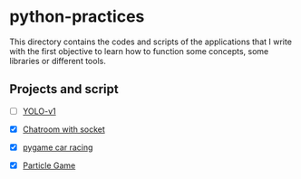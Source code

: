 # python-practices

This directory contains the codes and scripts of the applications that I write with the first objective to learn how to function some concepts, some libraries or different tools.

## Projects and script

- [ ] [YOLO-v1](./yolo/)

- [x] [Chatroom with socket](./chatroom/)

- [x] [pygame car racing](./car-racing-game/)

- [x] [Particle Game](./particle-game/)